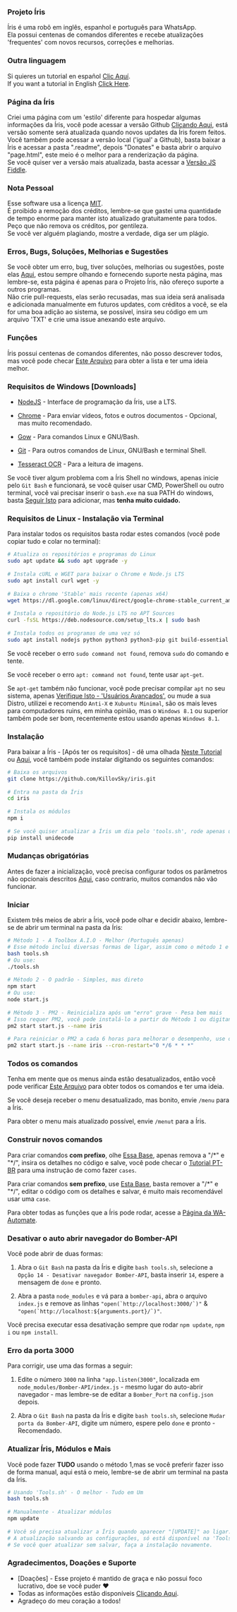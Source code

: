 ### Projeto Íris  
Íris é uma robô em inglês, espanhol e português para WhatsApp.  
Ela possui centenas de comandos diferentes e recebe atualizações 'frequentes' com novos recursos, correções e melhorias.  
  
### Outra linguagem  
Si quieres un tutorial en español [Clic Aquí](https://github.com/KillovSky/iris/blob/main/.readme/es/README.md).  
If you want a tutorial in English [Click Here](https://github.com/KillovSky/iris/blob/main/.readme/en/README.md).  
  
### Página da Íris  
Criei uma página com um 'estilo' diferente para hospedar algumas informações da Íris, você pode acessar a versão Github [Clicando Aqui](http://htmlpreview.github.io/?https://github.com/KillovSky/iris/blob/main/.readme/donates/page.html), está versão somente será atualizada quando novos updates da Íris forem feitos.  
Você também pode acessar a versão local ('igual' a Github), basta baixar a Íris e acessar a pasta ".readme", depois "Donates" e basta abrir o arquivo "page.html", este meio é o melhor para a renderização da página.  
Se você quiser ver a versão mais atualizada, basta acessar a [Versão JS Fiddle](https://jsfiddle.net/KillovSky/mgp6ed3x/show).  
  
### Nota Pessoal  
Esse software usa a licença [MIT](https://choosealicense.com/licenses/mit/).  
É proibido a remoção dos créditos, lembre-se que gastei uma quantidade de tempo enorme para manter isto atualizado gratuitamente para todos.  
Peço que não remova os créditos, por gentileza.  
Se você ver alguém plagiando, mostre a verdade, diga ser um plágio.  
  
### Erros, Bugs, Soluções, Melhorias e Sugestões  
Se você obter um erro, bug, tiver soluções, melhorias ou sugestões, poste elas [Aqui](https://github.com/KillovSky/iris/issues/q=), estou sempre olhando e fornecendo suporte nesta página, mas lembre-se, esta página é apenas para o Projeto Íris, não ofereço suporte a outros programas.  
Não crie pull-requests, elas serão recusadas, mas sua ideia será analisada e adicionada manualmente em futuros updates, com créditos a você, se ela for uma boa adição ao sistema, se possível, insira seu código em um arquivo 'TXT' e crie uma issue anexando este arquivo.  
  
### Funções  
Íris possui centenas de comandos diferentes, não posso descrever todos, mas você pode checar [Este Arquivo](https://raw.githubusercontent.com/KillovSky/iris/lib/config/Utilidades/Comandos_Automate.txt) para obter a lista e ter uma ideia melhor.  
  
### Requisitos de Windows [Downloads]  
- [NodeJS](https://nodejs.org) - Interface de programação da Íris, use a LTS.  
  
- [Chrome](https://www.google.com/chrome/) - Para enviar vídeos, fotos e outros documentos - Opcional, mas muito recomendado.  
  
- [Gow](https://github.com/bmatzelle/gow/releases) - Para comandos Linux e GNU/Bash.  
  
- [Git](https://git-scm.com) - Para outros comandos de Linux, GNU/Bash e terminal Shell.  
  
- [Tesseract OCR](https://tesseract-ocr.github.io/tessdoc/Downloads) - Para a leitura de imagens.    
  
Se você tiver algum problema com a Íris Shell no windows, apenas inicie pelo `Git Bash` e funcionará, se você quiser usar CMD, PowerShell ou outro terminal, você vai precisar inserir o `bash.exe` na sua PATH do windows, basta [Seguir Isto](https://github.com/KillovSky/iris/issues/456#issuecomment-1001087525) para adicionar, mas **tenha muito cuidado.**  
  
### Requisitos de Linux - Instalação via Terminal  
  
Para instalar todos os requisitos basta rodar estes comandos (você pode copiar tudo e colar no terminal):  
  
```bash  
# Atualiza os repositórios e programas do Linux  
sudo apt update && sudo apt upgrade -y  
  
# Instala cURL e WGET para baixar o Chrome e Node.js LTS  
sudo apt install curl wget -y  
  
# Baixa o chrome 'Stable' mais recente (apenas x64)  
wget https://dl.google.com/linux/direct/google-chrome-stable_current_amd64.deb  
  
# Instala o repositório do Node.js LTS no APT Sources  
curl -fsSL https://deb.nodesource.com/setup_lts.x | sudo bash  
  
# Instala todos os programas de uma vez só  
sudo apt install nodejs python python3 python3-pip git build-essential tesseract-ocr ./google-chrome-stable_current_amd64.deb -y    
```  
  
Se você receber o erro `sudo command not found`, remova `sudo` do comando e tente.  
  
Se você receber o erro `apt: command not found`, tente usar `apt-get`.  
  
Se `apt-get` também não funcionar, você pode precisar compilar `apt` no seu sistema, apenas [Verifique Isto - 'Usuários Avançados'](https://askubuntu.com/questions/860375/installing-apt-get), ou mude a sua Distro, utilizei e recomendo `Anti-X` e `Xubuntu Minimal`, são os mais leves para computadores ruins, em minha opinião, mas o `Windows 8.1` ou superior também pode ser bom, recentemente estou usando apenas `Windows 8.1`.  
  
### Instalação  
Para baixar a Íris - [Após ter os requisitos] - dê uma olhada [Neste Tutorial](https://github.com/KillovSky/iris/discussions/28) ou [Aqui](http://htmlpreview.github.io/?https://github.com/KillovSky/iris/blob/main/.readme/donates/page.html), você também pode instalar digitando os seguintes comandos:  
  
```bash  
# Baixa os arquivos  
git clone https://github.com/KillovSky/iris.git  
  
# Entra na pasta da Íris  
cd iris  
  
# Instala os módulos  
npm i  
  
# Se você quiser atualizar a Íris um dia pelo 'tools.sh', rode apenas uma vez:  
pip install unidecode  
```  
  
### Mudanças obrigatórias  
Antes de fazer a inicialização, você precisa configurar todos os parâmetros não opcionais descritos [Aqui](https://github.com/KillovSky/iris/blob/main/.readme/en/config.md), caso contrario, muitos comandos não vão funcionar.  
  
### Iniciar  
Existem três meios de abrir a Íris, você pode olhar e decidir abaixo, lembre-se de abrir um terminal na pasta da Íris:  
  
```bash  
# Método 1 - A Toolbox A.I.O - Melhor (Português apenas)  
# Esse método inclui diversas formas de ligar, assim como o método 1 e 2  
bash tools.sh  
# Ou use:  
./tools.sh  
  
# Método 2 - O padrão - Simples, mas direto  
npm start  
# Ou use:  
node start.js  
  
# Método 3 - PM2 - Reinicializa após um "erro" grave - Pesa bem mais  
# Isso requer PM2, você pode instalá-lo a partir do Método 1 ou digitando: 'npm i -g pm2'  
pm2 start start.js --name iris  
  
# Para reiniciar o PM2 a cada 6 horas para melhorar o desempenho, use o Método 1 ou digite:  
pm2 start start.js --name iris --cron-restart="0 */6 * * *"  
```  
  
### Todos os comandos  
Tenha em mente que os menus ainda estão desatualizados, então você pode verificar [Este Arquivo](https://raw.githubusercontent.com/KillovSky/iris/lib/config/Utilidades/Comandos_Automate.txt) para obter todos os comandos e ter uma ideia.  
  
Se você deseja receber o menu desatualizado, mas bonito, envie `/menu` para a Íris.  
  
Para obter o menu mais atualizado possível, envie `/menut` para a Íris.  
  
### Construir novos comandos  
Para criar comandos **com prefixo**, olhe [Essa Base](https://github.com/KillovSky/iris/blob/main/lib/functions/config.js#L6289), apenas remova a "/\*" e "\*/", insira os detalhes no código e salve, você pode checar o [Tutorial PT-BR](https://github.com/KillovSky/iris/blob/main/Tutorial%20de%20Edi%C3%A7%C3%A3o%20PT-BR.txt) para uma instrução de como fazer `cases`.  
  
Para criar comandos **sem prefixo**, use [Esta Base](https://github.com/KillovSky/iris/blob/main/lib/functions/config.js#L683), basta remover a "/\*" e "\*/", editar o código com os detalhes e salvar, é muito mais recomendável usar uma `case`.  
  
Para obter todas as funções que a Íris pode rodar, acesse a [Página da WA-Automate](https://docs.openwa.dev/classes/api_Client.Client.html).  
  
### Desativar o auto abrir navegador do Bomber-API  
Você pode abrir de duas formas:  
  
1. Abra o `Git Bash` na pasta da Íris e digite `bash tools.sh`, selecione a `Opção 14 - Desativar navegador Bomber-API`, basta inserir `14`, espere a mensagem de `done` e pronto.  
  
2. Abra a pasta ```node_modules``` e vá para a ```bomber-api```, abra o arquivo ```index.js``` e remove as linhas ```"open(`http://localhost:3000/`)"``` & ```"open(`http://localhost:${arguments.port}/`)"```.  
  
Você precisa executar essa desativação sempre que rodar `npm update`, `npm i` ou `npm install`.  
  
### Erro da porta 3000  
Para corrigir, use uma das formas a seguir:  
  
1. Edite o número `3000` na linha ```"app.listen(3000"```, localizada em `node_modules/Bomber-API/index.js` - mesmo lugar do auto-abrir navegador - mas lembre-se de editar a `Bomber_Port` na `config.json` depois.  
  
2. Abra o `Git Bash` na pasta da Íris e digite `bash tools.sh`, selecione `Mudar porta da Bomber-API`, digite um número, espere pelo `done` e pronto - Recomendado.  
  
### Atualizar Íris, Módulos e Mais  
Você pode fazer **TUDO** usando o método 1,mas se você preferir fazer isso de forma manual, aqui está o meio, lembre-se de abrir um terminal na pasta da Íris.  
  
```bash  
# Usando 'Tools.sh' - O melhor - Tudo em Um  
bash tools.sh  
  
# Manualmente - Atualizar módulos  
npm update  
  
# Você só precisa atualizar a Íris quando aparecer "[UPDATE]" ao ligar.  
# A atualização salvando as configurações, só está disponível na 'Tools.sh'.  
# Se você quer atualizar sem salvar, faça a instalação novamente.  
```  
  
### Agradecimentos, Doações e Suporte  
- [Doações] - Esse projeto é mantido de graça e não possui foco lucrativo, doe se você puder ❤️  
- Todas as informações estão disponíveis [Clicando Aqui](http://htmlpreview.github.io/?https://github.com/KillovSky/iris/blob/main/.readme/donates/page.html).  
- Agradeço do meu coração a todos!  